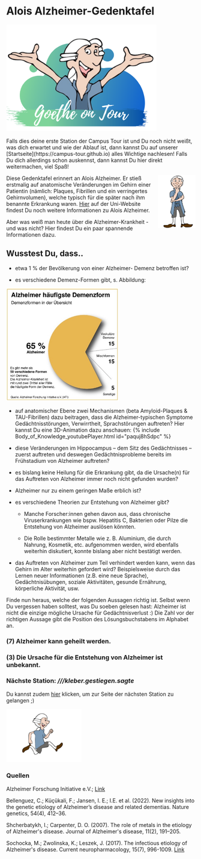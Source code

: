 # Alois Alzheimer-Gedenktafel 
<p class="aligncenter">
    <img src="Logo.png" alt="centered image" width="400" />
</p>
Falls dies deine erste Station der Campus Tour ist und Du noch nicht weißt, was dich erwartet und wie der Ablauf ist, dann kannst Du auf unserer [Startseite](https://campus-tour.github.io) alles Wichtige nachlesen! Falls Du dich allerdings schon auskennst, dann kannst Du hier direkt weitermachen, viel Spaß! <br/>

Diese Gedenktafel erinnert an Alois Alzheimer. <img align="right" src="Pose1_1.svg" width="100"> 
Er stieß erstmalig auf anatomische Veränderungen im Gehirn einer Patientin (nämlich: Plaques, Fibrillen und ein verringertes Gehirnvolumen), welche typisch für die später nach ihm benannte Erkrankung waren. [Hier](https://www.uni-frankfurt.de/66990042/Gedenktafel_für_Alois_Alzheimer) auf der Uni-Website findest Du noch weitere Informationen zu Alois Alzheimer.

Aber was weiß man heute über die Alzheimer-Krankheit - und was nicht? Hier findest Du ein 
paar spannende Informationen dazu.

## Wusstest Du, dass..

* etwa 1 % der Bevölkerung von einer Alzheimer-
Demenz betroffen ist?  

* es verschiedene Demenz-Formen gibt, s. Abbildung:
<img src="Alzheimer.jpg" width="300">

* auf anatomischer Ebene zwei Mechanismen (beta Amyloid-Plaques & TAU-Fibrillen) dazu beitragen, dass die Alzheimer-typischen Symptome 
Gedächtnisstörungen, Verwirrtheit, Sprachstörungen auftreten? Hier kannst Du eine 3D-Animation dazu anschauen: {% include Body_of_Knowledge_youtubePlayer.html id="paquj8hSdpc" %}

* diese Veränderungen im Hippocampus – dem Sitz des Gedächtnisses – zuerst auftreten und deswegen Gedächtnisprobleme bereits im Frühstadium von Alzheimer auftreten? 

* es bislang keine Heilung für die Erkrankung gibt, da die Ursache(n) für das Auftreten von Alzheimer immer noch nicht gefunden wurden?  

* Alzheimer nur zu einem geringen Maße erblich ist? 

* es verschiedene Theorien zur Entstehung von Alzheimer gibt? 
 
  * Manche Forscher:innen gehen davon aus, dass chronische Viruserkrankungen wie bspw. Hepatitis C, Bakterien oder Pilze die Entstehung von Alzheimer auslösen könnten.  

  * Die Rolle bestimmter Metalle wie z. B. Aluminium, die durch Nahrung, 
Kosmetik, etc. aufgenommen werden, wird ebenfalls weiterhin diskutiert, 
konnte bislang aber nicht bestätigt werden. 

* das Auftreten von Alzheimer zum Teil verhindert werden kann, wenn das Gehirn im 
Alter weiterhin gefordert wird? Beispielsweise durch das Lernen neuer Informationen 
(z.B. eine neue Sprache), Gedächtnisübungen, soziale Aktivitäten, gesunde 
Ernährung, körperliche Aktivität, usw. 
 
Finde nun heraus, welche der folgenden Aussagen richtig ist. Selbst wenn Du vergessen haben solltest, was Du soeben gelesen hast: Alzheimer ist nicht die einzige mögliche Ursache für Gedächtnisverlust :) 
Die Zahl vor der richtigen Aussage gibt die Position des Lösungsbuchstabens im Alphabet an.

### (7) Alzheimer kann geheilt werden.
### (3) Die Ursache für die Entstehung von Alzheimer ist unbekannt.



### Nächste Station: _///kleber.gestiegen.sagte_   
Du kannst zudem [hier](https://campus-tour.github.io/ig_farben.html) klicken, um zur Seite der nächsten Station zu gelangen ;)

<img src="Pose2.svg" width="200">

### Quellen
Alzheimer Forschung Initiative e.V.; [Link](https://www.alzheimer-forschung.de/)

Bellenguez, C.; Küçükali, F.; Jansen, I. E.; I.E. et al. (2022). New insights into the genetic etiology of Alzheimer’s disease and related dementias. Nature genetics, 54(4), 412–36.

Shcherbatykh, I.; Carpenter, D. O. (2007). The role of metals in the etiology of Alzheimer's disease. Journal of Alzheimer's disease, 11(2), 191–205.

Sochocka, M.; Zwolinska, K.; Leszek, J. (2017). The infectious etiology of Alzheimer's disease. Current neuropharmacology, 15(7), 996-1009.	[Link](http://dx.doi.org/10.2174/1570159X15666170313122937)

